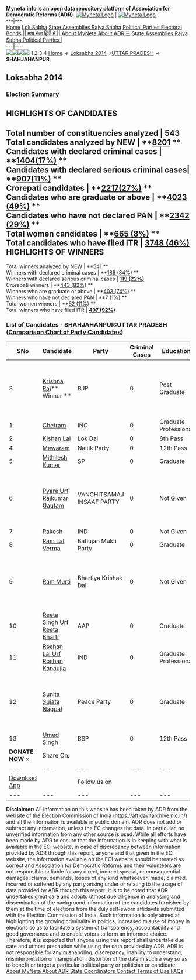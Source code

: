 **Myneta.info is an open data repository platform of Association for Democratic Reforms (ADR).**
[![Myneta Logo](https://www.myneta.info/lib/img/myneta-logo.png)](https://www.myneta.info/) | [![Myneta Logo](https://www.myneta.info/lib/img/adr-logo.png)](https://adrindia.org)  
---|---  
[Home](https://www.myneta.info/) [Lok Sabha](https://www.myneta.info/#ls "Lok Sabha") [ State Assemblies ](https://www.myneta.info/#sa "State Assemblies") [Rajya Sabha](https://www.myneta.info/#rs "Rajya Sabha") [Political Parties ](https://www.myneta.info/party "Political Parties") [ Electoral Bonds ](https://www.myneta.info/electoral_bonds "Electoral Bonds") [ || माय नेता हिंदी में || ](https://translate.google.co.in/translate?prev=hp&hl=en&js=y&u=www.myneta.info&sl=en&tl=hi&history_state0=) [ About MyNeta ](https://adrindia.org/content/about-myneta) [ About ADR ](https://adrindia.org/about-adr/who-we-are) [☰](javascript:void\(0\))
[ State Assemblies ](https://www.myneta.info/#sa "State Assemblies") [ Rajya Sabha ](https://www.myneta.info/#rs "Rajya Sabha") [ Political Parties ](https://www.myneta.info/party "Political Parties")
|   
---|---  
![](https://www.myneta.info/lib/img/banner/banner-1.png)![](https://www.myneta.info/lib/img/banner/banner-2.png)![](https://www.myneta.info/lib/img/banner/banner-3.png)![](https://www.myneta.info/lib/img/banner/banner-4.png)
1  2  3  4 
[Home](https://www.myneta.info/) → [Loksabha 2014](https://www.myneta.info/ls2014/)→[UTTAR PRADESH](https://www.myneta.info/ls2014/index.php?action=show_constituencies&state_id=24) → **SHAHJAHANPUR**
### 
## Loksabha 2014
###  Election Summary 
HIGHLIGHTS OF CANDIDATES  
---  
Total number of constituencies analyzed |  543   
Total candidates analyzed by NEW | **[8201](https://www.myneta.info/ls2014/index.php?action=summary&subAction=candidates_analyzed&sort=candidate#summary) **  
Candidates with declared criminal cases | **[1404(17%)](https://www.myneta.info/ls2014/index.php?action=summary&subAction=crime&sort=candidate#summary) **  
Candidates with declared serious criminal cases| **[907(11%)](https://www.myneta.info/ls2014/index.php?action=summary&subAction=serious_crime&sort=candidate#summary) **  
Crorepati candidates | **[2217(27%)](https://www.myneta.info/ls2014/index.php?action=summary&subAction=crorepati&sort=candidate#summary) **  
Candidates who are graduate or above | **[4023 (49%)](https://www.myneta.info/ls2014/index.php?action=summary&subAction=education&sort=candidate#summary) **  
Candidates who have not declared PAN | **[2342 (29%)](https://www.myneta.info/ls2014/index.php?action=summary&subAction=without_pan&sort=candidate#summary) **  
Total women candidates | **[665 (8%)](https://www.myneta.info/ls2014/index.php?action=summary&subAction=women_candidate&sort=candidate#summary) **  
Total candidates who have filed ITR | [**3748 (46%)**](https://www.myneta.info/ls2014/index.php?action=summary&subAction=filed_itr&sort=candidate#summary)  
HIGHLIGHTS OF WINNERS  
---  
Total winners analyzed by NEW | **[541](https://www.myneta.info/ls2014/index.php?action=summary&subAction=winner_analyzed&sort=candidate#summary) **  
Winners with declared criminal cases | **[186 (34%)](https://www.myneta.info/ls2014/index.php?action=summary&subAction=winner_crime&sort=candidate#summary) **  
Winners with declared serious criminal cases | **[119 (22%)](https://www.myneta.info/ls2014/index.php?action=summary&subAction=winner_serious_crime&sort=candidate#summary)**  
Crorepati winners | **[443 (82%)](https://www.myneta.info/ls2014/index.php?action=summary&subAction=winner_crorepati&sort=candidate#summary) **  
Winners who are graduate or above | **[403 (74%)](https://www.myneta.info/ls2014/index.php?action=summary&subAction=winner_education&sort=candidate#summary) **  
Winners who have not declared PAN | **[7 (1%)](https://www.myneta.info/ls2014/index.php?action=summary&subAction=winner_without_pan&sort=candidate#summary) **  
Total women winners | **[62 (11%)](https://www.myneta.info/ls2014/index.php?action=summary&subAction=winner_women&sort=candidate#summary) **  
Total winners who have filed ITR | [**497 (92%)**](https://www.myneta.info/ls2014/index.php?action=summary&subAction=winner_filed_itr&sort=candidate#summary)  
### List of Candidates - SHAHJAHANPUR:UTTAR PRADESH ([Comparison Chart of Party Candidates](https://www.myneta.info/ls2014/comparisonchart.php?constituency_id=523))
SNo | Candidate| Party| Criminal Cases| Education| Age| Total Assets| Liabilities  
---|---|---|---|---|---|---|---  
3  | [Krishna Raj](https://www.myneta.info/ls2014/candidate.php?candidate_id=3206)** Winner ** | BJP | 0 | Post Graduate| 47 | ![](https://myneta.info/image_v2.php?myneta_folder=ls2014&candidate_id=3206&col=ta) | ![](https://myneta.info/image_v2.php?myneta_folder=ls2014&candidate_id=3206&col=lia)  
1  | [Chetram](https://www.myneta.info/ls2014/candidate.php?candidate_id=3207) | INC | 0 | Graduate Professional| 53 | Rs 1,37,68,803 ~ 1 Crore+ | Rs 0 ~   
2  | [Kishan Lal](https://www.myneta.info/ls2014/candidate.php?candidate_id=3209) | Lok Dal | 0 | 8th Pass| 54 | Rs 1,40,000 ~ 1 Lacs+ | Rs 0 ~   
4  | [Mewaram](https://www.myneta.info/ls2014/candidate.php?candidate_id=3211) | Naitik Party | 0 | 12th Pass| 49 | Rs 21,16,552 ~ 21 Lacs+ | Rs 0 ~   
5  | [Mithilesh Kumar](https://www.myneta.info/ls2014/candidate.php?candidate_id=3208) | SP | 0 | Graduate| 53 | Rs 2,82,06,768 ~ 2 Crore+ | Rs 72,42,790 ~ 72 Lacs+  
6  | [Pyare Urf Rajkumar Gautam](https://www.myneta.info/ls2014/candidate.php?candidate_id=3210) | VANCHITSAMAJ INSAAF PARTY | 0 | Not Given| 47 | ![](https://myneta.info/image_v2.php?myneta_folder=ls2014&candidate_id=3210&col=ta) | ![](https://myneta.info/image_v2.php?myneta_folder=ls2014&candidate_id=3210&col=lia)  
7  | [Rakesh](https://www.myneta.info/ls2014/candidate.php?candidate_id=3216) | IND | 0 | Not Given| 32 | Rs 90,000 ~ 90 Thou+ | Rs 0 ~   
8  | [Ram Lal Verma](https://www.myneta.info/ls2014/candidate.php?candidate_id=3213) | Bahujan Mukti Party | 0 | Graduate| 64 | Rs 20,29,000 ~ 20 Lacs+ | Rs 28,000 ~ 28 Thou+  
9  | [Ram Murti](https://www.myneta.info/ls2014/candidate.php?candidate_id=3212) | Bhartiya Krishak Dal | 0 | Not Given| 50 | ![](https://myneta.info/image_v2.php?myneta_folder=ls2014&candidate_id=3212&col=ta) | ![](https://myneta.info/image_v2.php?myneta_folder=ls2014&candidate_id=3212&col=lia)  
10  | [Reeta Singh Urf Reeta Bharti](https://www.myneta.info/ls2014/candidate.php?candidate_id=3214) | AAP | 0 | Graduate| 40 | Rs 5,91,671 ~ 5 Lacs+ | Rs 1,54,000 ~ 1 Lacs+  
11  | [Roshan Lal Urf Roshan Kanaujia](https://www.myneta.info/ls2014/candidate.php?candidate_id=3217) | IND | 0 | Graduate Professional| 36 | Rs 9,91,198 ~ 9 Lacs+ | Rs 0 ~   
12  | [Sunita Sujata Nagpal](https://www.myneta.info/ls2014/candidate.php?candidate_id=3215) | Peace Party | 0 | Graduate| 25 | ![](https://myneta.info/image_v2.php?myneta_folder=ls2014&candidate_id=3215&col=ta) | ![](https://myneta.info/image_v2.php?myneta_folder=ls2014&candidate_id=3215&col=lia)  
13  | [Umed Singh](https://www.myneta.info/ls2014/candidate.php?candidate_id=3205) | BSP | 0 | 12th Pass| 48 | Rs 10,15,02,333 ~ 10 Crore+ | Rs 14,04,515 ~ 14 Lacs+  
|  **DONATE NOW** × |  Share On:  | [](https://api.whatsapp.com/send?text=https%3A%2F%2Fmyneta.info%2Fpunjab2022%2Findex.php%3Faction%3Dshow_constituencies%26state_id%3D19) | [](https://www.facebook.com/sharer/sharer.php?u=https%3A%2F%2Fmyneta.info%2Fpunjab2022%2Findex.php%3Faction%3Dshow_constituencies%26state_id%3D19) | [](https://twitter.com/share?url=https%3A%2F%2Fmyneta.info%2Fpunjab2022%2Findex.php%3Faction%3Dshow_constituencies%26state_id%3D19)  
---|---|---|---|---  
| [ Download App ](https://play.google.com/store/apps/details?id=com.webrosoft.myneta1&pcampaignid=pcampaignidMKT-Other-global-all-co-prtnr-py-PartBadge-Mar2515-1) | [](https://play.google.com/store/apps/details?id=com.webrosoft.myneta1&pcampaignid=pcampaignidMKT-Other-global-all-co-prtnr-py-PartBadge-Mar2515-1) |  Follow us on  | [](https://www.facebook.com/adrindia.org/) | [](https://twitter.com/adrspeaks) | [](https://groups.google.com/g/national-election-watch?hl=en&pli=1) | [](https://www.instagram.com/adrspeaks/) | [](https://www.youtube.com/user/adrspeaks) | [](https://sharechat.com/profile/adrspeaks)  
---|---|---|---|---|---|---|---|---  
**Disclaimer:** All information on this website has been taken by ADR from the website of the Election Commission of India (https://affidavitarchive.nic.in/) and all the information is available in public domain. ADR does not add or subtract any information, unless the EC changes the data. In particular, no unverified information from any other source is used. While all efforts have been made by ADR to ensure that the information is in keeping with what is available in the ECI website, in case of discrepancy between information provided by ADR through this report, anyone and that given in the ECI website, the information available on the ECI website should be treated as correct and Association for Democratic Reforms and their volunteers are not responsible or liable for any direct, indirect special, or consequential damages, claims, demands, losses of any kind whatsoever, made, claimed, incurred or suffered by any party arising under or relating to the usage of data provided by ADR through this report. It is to be noted that ADR undertakes great care and adopts utmost due diligence in analysing and dissemination of the background information of the candidates furnished by them at the time of elections from the duly self-sworn affidavits submitted with the Election Commission of India. Such information is only aimed at highlighting the growing criminality in politics, increased misuse of money in elections so as to facilitate a system of transparency, accountability and good governance and to enable voters to form an informed choice. Therefore, it is expected that anyone using this report shall undertake due care and utmost precaution while using the data provided by ADR. ADR is not responsible for any mishandling, discrepancy, inability to understand, misinterpretation or manipulation, distortion of the data in such a way so as to benefit or target a particular political party or politician or candidate. 
[ About MyNeta ](https://adrindia.org/content/about-myneta) [ About ADR ](https://adrindia.org/about-adr/who-we-are) [ State Coordinators ](https://adrindia.org/about-adr/state-coordinators) [ Contact ](https://adrindia.org/contact-us) [ Terms of Use ](https://adrindia.org/content/adr-terms-use) [ FAQs ](https://adrindia.org/content/faqs)
